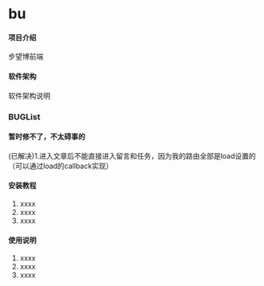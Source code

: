 # bu

#### 项目介绍
步望博前端

#### 软件架构
软件架构说明

### BUGList
#### 暂时修不了，不太碍事的
(已解决)1.进入文章后不能直接进入留言和任务，因为我的路由全部是load设置的（可以通过load的callback实现）


#### 安装教程

1. xxxx
2. xxxx
3. xxxx

#### 使用说明

1. xxxx
2. xxxx
3. xxxx
